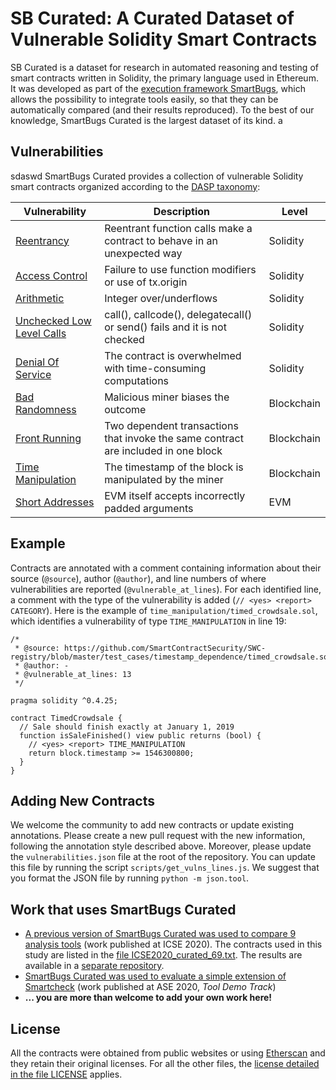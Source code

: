 # SB Curated: A Curated Dataset of Vulnerable Solidity Smart Contracts
SB Curated is a dataset for research in automated reasoning and testing of smart contracts written in Solidity, the primary language used in Ethereum. It was developed as part of the [execution framework SmartBugs](https://github.com/smartbugs/smartbugs), which allows the possibility to integrate tools easily, so that they can be automatically compared (and their results reproduced). To the best of our knowledge, SmartBugs Curated is the largest dataset of its kind.
a

## Vulnerabilities
sdaswd
SmartBugs Curated provides a collection of vulnerable Solidity smart contracts organized according to the [DASP taxonomy](https://dasp.co):

| Vulnerability | Description | Level |
| --- | --- | -- |
| [Reentrancy](https://github.com/smartbugs/smartbugs-curated/tree/main/dataset/reentrancy) | Reentrant function calls make a contract to behave in an unexpected way | Solidity |
| [Access Control](https://github.com/smartbugs/smartbugs-curated/tree/main/dataset/access_control) | Failure to use function modifiers or use of tx.origin | Solidity |
| [Arithmetic](https://github.com/smartbugs/smartbugs-curated/tree/main/dataset/arithmetic) | Integer over/underflows | Solidity |
| [Unchecked Low Level Calls](https://github.com/smartbugs/smartbugs-curated/tree/main/dataset/unchecked_low_level_calls) | call(), callcode(), delegatecall() or send() fails and it is not checked | Solidity |
| [Denial Of Service](https://github.com/smartbugs/smartbugs-curated/tree/main/dataset/denial_of_service) | The contract is overwhelmed with time-consuming computations | Solidity |
| [Bad Randomness](https://github.com/smartbugs/smartbugs-curated/tree/main/dataset/bad_randomness) | Malicious miner biases the outcome | Blockchain |
| [Front Running](https://github.com/smartbugs/smartbugs-curated/tree/main/dataset/front_running) | Two dependent transactions that invoke the same contract are included in one block | Blockchain |
| [Time Manipulation](https://github.com/smartbugs/smartbugs-curated/tree/main/dataset/time_manipulation) | The timestamp of the block is manipulated by the miner | Blockchain |
| [Short Addresses](https://github.com/smartbugs/smartbugs-curated/tree/main/dataset/short_addresses) | EVM itself accepts incorrectly padded arguments | EVM |

## Example
Contracts are annotated with a comment containing information about their source (`@source`), author (`@author`), and line numbers of where vulnerabilities are reported (`@vulnerable_at_lines`). For each identified line, a comment with the type of the vulnerability is added (`// <yes> <report> CATEGORY`).
Here is the example of `time_manipulation/timed_crowdsale.sol`, which identifies a vulnerability of type `TIME_MANIPULATION` in line 19:

```
/*
 * @source: https://github.com/SmartContractSecurity/SWC-registry/blob/master/test_cases/timestamp_dependence/timed_crowdsale.sol
 * @author: -
 * @vulnerable_at_lines: 13
 */

pragma solidity ^0.4.25;

contract TimedCrowdsale {
  // Sale should finish exactly at January 1, 2019
  function isSaleFinished() view public returns (bool) {
    // <yes> <report> TIME_MANIPULATION
    return block.timestamp >= 1546300800;
  }
}
```

## Adding New Contracts
We welcome the community to add new contracts or update existing annotations. Please create a new pull request with the new information, following the annotation style described above. Moreover, please update the `vulnerabilities.json` file at the root of the repository. You can update this file by running the script `scripts/get_vulns_lines.js`. We suggest that you format the JSON file by running `python -m json.tool`.


## Work that uses SmartBugs Curated
- [A previous version of SmartBugs Curated was used to compare 9 analysis tools](https://joaoff.com/publication/2020/icse) (work published at ICSE 2020). The contracts used in this study are listed in the [file ICSE2020_curated_69.txt](https://github.com/smartbugs/smartbugs-curated/blob/main/ICSE2020_curated_69.txt). The results are available in a [separate repository](https://github.com/smartbugs/smartbugs-results).
- [SmartBugs Curated was used to evaluate a simple extension of Smartcheck](https://joaoff.com/publication/2020/ase) (work published at ASE 2020, _Tool Demo Track_)
- **... you are more than welcome to add your own work here!**

## License
All the contracts were obtained from public websites or using [Etherscan](http://etherscan.io) and they retain their original licenses. For all the other files, the [license detailed in the file LICENSE](LICENSE) applies.
